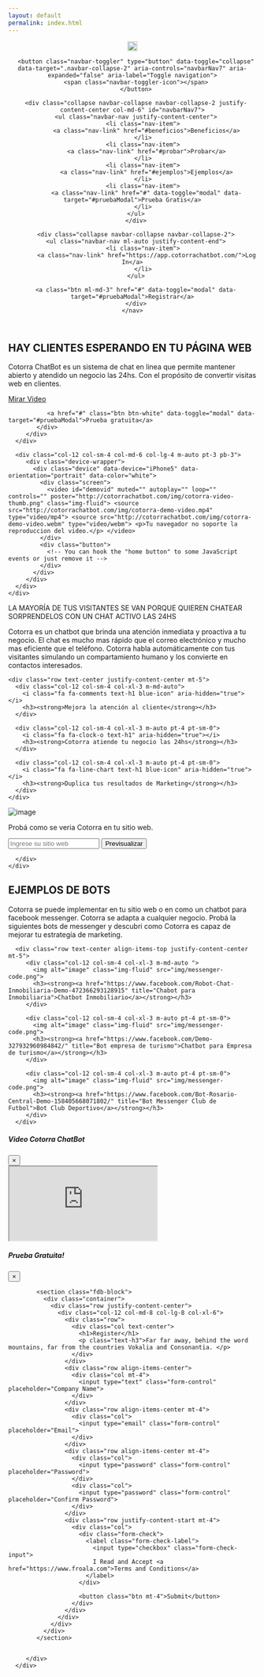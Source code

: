 ```yaml
---
layout: default
permalink: index.html
---
```


<header class="bg-dark">
 <div class="container">
    <nav class="navbar navbar-expand-md no-gutters">
      <div class="col-3 text-left">
      <a href="https://cotorrachatbot.com">
          <img src="img/brand-header.png" height="20" alt="image">
      </a>
      </div>

      <button class="navbar-toggler" type="button" data-toggle="collapse" data-target=".navbar-collapse-2" aria-controls="navbarNav7" aria-expanded="false" aria-label="Toggle navigation">
      <span class="navbar-toggler-icon"></span>
      </button>

      <div class="collapse navbar-collapse navbar-collapse-2 justify-content-center col-md-6" id="navbarNav7">
      <ul class="navbar-nav justify-content-center">
          <li class="nav-item">
            <a class="nav-link" href="#beneficios">Beneficios</a>
          </li>
          <li class="nav-item">
            <a class="nav-link" href="#probar">Probar</a>
          </li>
          <li class="nav-item">
            <a class="nav-link" href="#ejemplos">Ejemplos</a>
          </li>
          <li class="nav-item">
            <a class="nav-link" href="#" data-toggle="modal" data-target="#pruebaModal">Prueba Gratis</a>
          </li>
      </ul>
      </div>

      <div class="collapse navbar-collapse navbar-collapse-2">
      <ul class="navbar-nav ml-auto justify-content-end">
          <li class="nav-item">
            <a class="nav-link" href="https://app.cotorrachatbot.com/">Log In</a>
          </li>
      </ul>

      <a class="btn ml-md-3" href="#" data-toggle="modal" data-target="#pruebaModal">Registrar</a>
      </div>
    </nav>
 </div>
</header>

<section class="fdb-block pb-0 bg-blue">
 <div class="container align-items-end justify-content-center d-flex">
    <div class="row align-items-top text-left">
      <div class="col-12 col-sm-10 col-md-8 col-lg-6">
         <h1>HAY CLIENTES ESPERANDO EN TU PÁGINA WEB</h1>
         <p class="text-h3">Cotorra ChatBot es un sistema de chat en linea que permite mantener abierto y atendido un negocio las 24hs. Con  el propósito de convertir visitas web en clientes.</p>
         <div class="row">
            <div class="col-12 col-sm-4 col-xl-3 m-auto pt-4 pt-sm-0">
               <a href="#" class="btn btn-empty btn-white" data-toggle="modal" data-target="#videoModal"><i class="fa fa-play" aria-hidden="true"></i> Mirar Video</a>
            </div>
            <div class="col-12 col-sm-4 col-xl-3 m-auto pt-4 pt-sm-0">

               <a href="#" class="btn btn-white" data-toggle="modal" data-target="#pruebaModal">Prueba gratuita</a>
            </div>
         </div>
      </div>

      <div class="col-12 col-sm-4 col-md-6 col-lg-4 m-auto pt-3 pb-3">
         <div class="device-wrapper">
           <div class="device" data-device="iPhone5" data-orientation="portrait" data-color="white">
             <div class="screen">
               <video id="demovid" muted="" autoplay="" loop="" controls="" poster="http://cotorrachatbot.com/img/cotorra-video-thumb.png" class="img-fluid"> <source src="http://cotorrachatbot.com/img/cotorra-demo-video.mp4" type="video/mp4"> <source src="http://cotorrachatbot.com/img/cotorra-demo-video.webm" type="video/webm"> <p>Tu navegador no soporte la reproduccion del video.</p> </video>
             </div>
             <div class="button">
               <!-- You can hook the "home button" to some JavaScript events or just remove it -->
             </div>
           </div>
         </div>
      </div>
    </div>
 </div>
</section>

<!-- Features 1 -->
<section id="beneficios" class="fdb-block">
 <div class="container">
    <div class="row text-center">
      <div class="col-12">
        <span class="text-h2">LA MAYORÍA DE TUS VISITANTES SE VAN PORQUE QUIEREN CHATEAR</span>
        <span class="text-h1">SORPRENDELOS CON UN CHAT ACTIVO LAS 24HS</span>
        <p>
           Cotorra es un chatbot que brinda una atención inmediata y proactiva a tu negocio.
           El chat es mucho mas rápido que el correo electrónico y mucho mas eficiente que el teléfono.
           Cotorra habla automáticamente con tus visitantes simulando un compartamiento humano y los convierte en contactos interesados.
        </p>
      </div>
    </div>

    <div class="row text-center justify-content-center mt-5">
      <div class="col-12 col-sm-4 col-xl-3 m-md-auto">
        <i class="fa fa-comments text-h1 blue-icon" aria-hidden="true"></i>
        <h3><strong>Mejora la atención al cliente</strong></h3>
      </div>

      <div class="col-12 col-sm-4 col-xl-3 m-auto pt-4 pt-sm-0">
        <i class="fa fa-clock-o text-h1" aria-hidden="true"></i>
        <h3><strong>Cotorra atiende tu negocio las 24hs</strong></h3>
      </div>

      <div class="col-12 col-sm-4 col-xl-3 m-auto pt-4 pt-sm-0">
        <i class="fa fa-line-chart text-h1 blue-icon" aria-hidden="true"></i>
        <h3><strong>Duplica tus resultados de Marketing</strong></h3>
      </div>
    </div>
 </div>
</section>


<!-- Formulario Prueba -->
<section id="probar" class="fdb-block bg-blue">
 <div class="container">
    <div class="row">
      <div class="col-12 col-md-6 m-md-auto ml-lg-0 col-lg-5">
      <img alt="image" class="img-fluid" src="img/probar-preview.png">
      </div>
      <div class="col-12 col-md-10 col-lg-6 mt-4 mt-lg-0 ml-auto mr-auto ml-lg-auto text-left">
      <div class="row">
          <div class="col">
            <p class="text-h2">Probá como se veria Cotorra en tu sitio web. </p>
          </div>
      </div>
      <div class="row mt-2">
          <div class="col">
            <div class="input-group">
              <input type="text" class="form-control" placeholder="Ingrese su sitio web" id="url">
              <span class="input-group-btn">
                <button class="btn btn-empty btn-white" type="button" onClick="window.open('http://app.cotorrachatbot.com/demo?url='+$('#url').val());">Previsualizar</button>
              </span>
            </div>
          </div>
      </div>

      </div>
    </div>
 </div>
</section>

<!-- Ejemplo de Bots -->
<section id="ejemplos" class="fdb-block">
   <div class="container">
      <div class="row justify-content-center pb-xl-5">
         <div class="col-12 col-md-8 text-center">
          <h1>EJEMPLOS DE BOTS</h1>
          <p class="text-h3">Cotorra se puede implementar en tu sitio web o en como un chatbot para facebook messenger. Cotorra se adapta a cualquier negocio. Probá la siguientes bots de messenger y descubri como Cotorra es capaz de mejorar tu estrategía de marketing.</p>
         </div>
      </div>

      <div class="row text-center align-items-top justify-content-center mt-5">
         <div class="col-12 col-sm-4 col-xl-3 m-md-auto ">
           <img alt="image" class="img-fluid" src="img/messenger-code.png">
           <h3><strong><a href="https://www.facebook.com/Robot-Chat-Inmobiliaria-Demo-472366293128915" title="Chabot para Inmobiliaria">Chatbot Inmobiliario</a></strong></h3>
         </div>

         <div class="col-12 col-sm-4 col-xl-3 m-auto pt-4 pt-sm-0">
           <img alt="image" class="img-fluid" src="img/messenger-code.png">
           <h3><strong><a href="https://www.facebook.com/Demo-327932960984842/" title="Bot empresa de turismo">Chatbot para Empresa de turismo</a></strong></h3>
         </div>

         <div class="col-12 col-sm-4 col-xl-3 m-auto pt-4 pt-sm-0">
           <img alt="image" class="img-fluid" src="img/messenger-code.png">
           <h3><strong><a href="https://www.facebook.com/Bot-Rosario-Central-Demo-158405668071802/" title="Bot Messenger Club de Futbol">Bot Club Deportivo</a></strong></h3>
         </div>
      </div>
   </div>
</section>

<!-- VideoModal -->
<div class="modal fade" id="videoModal" tabindex="-1" role="dialog" aria-labelledby="exampleModalLabel" aria-hidden="true">
   <div class="modal-dialog" role="document">
      <div class="modal-content">
         <div class="modal-header">
           <h5 class="modal-title" id="exampleModalLabel">Video Cotorra ChatBot</h5>
           <button type="button" class="close" data-dismiss="modal" aria-label="Close">
             <span aria-hidden="true">&times;</span>
           </button>
         </div>
         <div class="modal-body">
            <div class="embed-responsive embed-responsive-16by9">
               <iframe class="embed-responsive-item" src="https://www.youtube.com/embed/AkZp0vBiZVU?rel=0&amp;controls=0&amp;showinfo=0" allowfullscreen></iframe>
            </div>
         </div>
      </div>
   </div>
</div>

<!-- PruebaGratis -->
<div class="modal fade" id="pruebaModal" tabindex="-1" role="dialog" aria-labelledby="exampleModalLabel" aria-hidden="true">
   <div class="modal-dialog" role="document">
      <div class="modal-content">
         <div class="modal-header">
           <h5 class="modal-title" id="exampleModalLabel">Prueba Gratuita!</h5>
           <button type="button" class="close" data-dismiss="modal" aria-label="Close">
             <span aria-hidden="true">&times;</span>
           </button>
         </div>
         <div class="modal-body">

            <section class="fdb-block">
              <div class="container">
                <div class="row justify-content-center">
                  <div class="col-12 col-md-8 col-lg-8 col-xl-6">
                    <div class="row">
                      <div class="col text-center">
                        <h1>Register</h1>
                        <p class="text-h3">Far far away, behind the word mountains, far from the countries Vokalia and Consonantia. </p>
                      </div>
                    </div>
                    <div class="row align-items-center">
                      <div class="col mt-4">
                        <input type="text" class="form-control" placeholder="Company Name">
                      </div>
                    </div>
                    <div class="row align-items-center mt-4">
                      <div class="col">
                        <input type="email" class="form-control" placeholder="Email">
                      </div>
                    </div>
                    <div class="row align-items-center mt-4">
                      <div class="col">
                        <input type="password" class="form-control" placeholder="Password">
                      </div>
                      <div class="col">
                        <input type="password" class="form-control" placeholder="Confirm Password">
                      </div>
                    </div>
                    <div class="row justify-content-start mt-4">
                      <div class="col">
                        <div class="form-check">
                          <label class="form-check-label">
                            <input type="checkbox" class="form-check-input">
                            I Read and Accept <a href="https://www.froala.com">Terms and Conditions</a>
                          </label>
                        </div>

                        <button class="btn mt-4">Submit</button>
                      </div>
                    </div>
                  </div>
                </div>
              </div>
            </section>


         </div>
      </div>
   </div>
</div>
